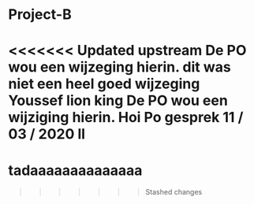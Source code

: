# Project-B
<<<<<<< Updated upstream
De PO wou een wijzeging hierin.
dit was niet een heel goed wijzeging 
Youssef lion king 
De PO wou een wijziging hierin.
Hoi
Po gesprek 11 / 03 / 2020 ll
=======
# tadaaaaaaaaaaaaaa
>>>>>>> Stashed changes
